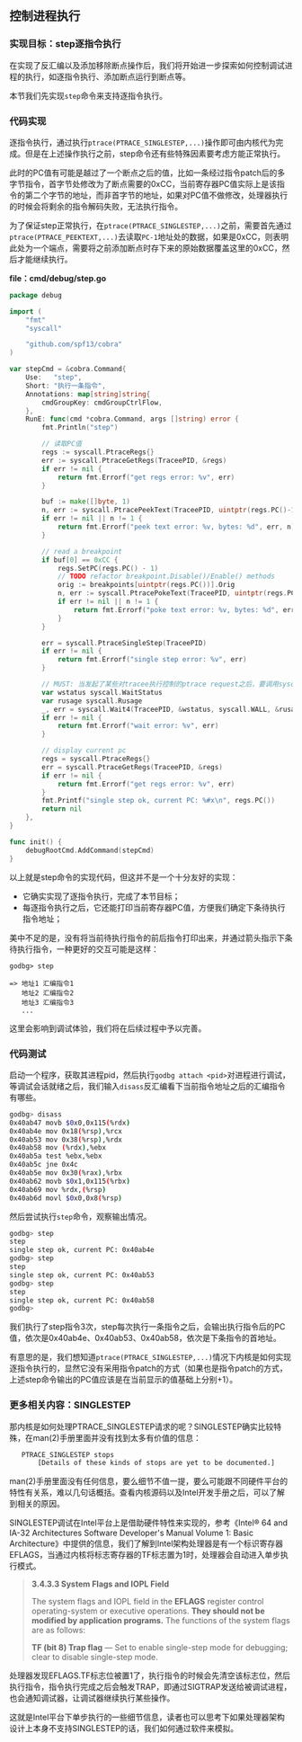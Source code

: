 ## 控制进程执行

### 实现目标：step逐指令执行

在实现了反汇编以及添加移除断点操作后，我们将开始进一步探索如何控制调试进程的执行，如逐指令执行、添加断点运行到断点等。

本节我们先实现`step`命令来支持逐指令执行。

### 代码实现

逐指令执行，通过执行`ptrace(PTRACE_SINGLESTEP,...)`操作即可由内核代为完成。但是在上述操作执行之前，step命令还有些特殊因素要考虑方能正常执行。

此时的PC值有可能是越过了一个断点之后的值，比如一条经过指令patch后的多字节指令，首字节处修改为了断点需要的0xCC，当前寄存器PC值实际上是该指令的第二个字节的地址，而非首字节的地址，如果对PC值不做修改，处理器执行的时候会将剩余的指令解码失败，无法执行指令。

为了保证step正常执行，在`ptrace(PTRACE_SINGLESTEP,...)`之前，需要首先通过`ptrace(PTRACE_PEEKTEXT,...)`去读取`PC-1`地址处的数据，如果是0xCC，则表明此处为一个端点，需要将之前添加断点时存下来的原始数据覆盖这里的0xCC，然后才能继续执行。

**file：cmd/debug/step.go**

```go
package debug

import (
	"fmt"
	"syscall"

	"github.com/spf13/cobra"
)

var stepCmd = &cobra.Command{
	Use:   "step",
	Short: "执行一条指令",
	Annotations: map[string]string{
		cmdGroupKey: cmdGroupCtrlFlow,
	},
	RunE: func(cmd *cobra.Command, args []string) error {
		fmt.Println("step")

		// 读取PC值
		regs := syscall.PtraceRegs{}
		err := syscall.PtraceGetRegs(TraceePID, &regs)
		if err != nil {
			return fmt.Errorf("get regs error: %v", err)
		}

		buf := make([]byte, 1)
		n, err := syscall.PtracePeekText(TraceePID, uintptr(regs.PC()-1), buf)
		if err != nil || n != 1 {
			return fmt.Errorf("peek text error: %v, bytes: %d", err, n)
		}

		// read a breakpoint
		if buf[0] == 0xCC {
			regs.SetPC(regs.PC() - 1)
			// TODO refactor breakpoint.Disable()/Enable() methods
			orig := breakpoints[uintptr(regs.PC())].Orig
			n, err := syscall.PtracePokeText(TraceePID, uintptr(regs.PC()), []byte{orig})
			if err != nil || n != 1 {
				return fmt.Errorf("poke text error: %v, bytes: %d", err, n)
			}
		}

		err = syscall.PtraceSingleStep(TraceePID)
		if err != nil {
			return fmt.Errorf("single step error: %v", err)
		}

		// MUST: 当发起了某些对tracee执行控制的ptrace request之后，要调用syscall.Wait等待并获取tracee状态变化
		var wstatus syscall.WaitStatus
		var rusage syscall.Rusage
		_, err = syscall.Wait4(TraceePID, &wstatus, syscall.WALL, &rusage)
		if err != nil {
			return fmt.Errorf("wait error: %v", err)
		}

		// display current pc
		regs = syscall.PtraceRegs{}
		err = syscall.PtraceGetRegs(TraceePID, &regs)
		if err != nil {
			return fmt.Errorf("get regs error: %v", err)
		}
		fmt.Printf("single step ok, current PC: %#x\n", regs.PC())
		return nil
	},
}

func init() {
	debugRootCmd.AddCommand(stepCmd)
}

```

以上就是step命令的实现代码，但这并不是一个十分友好的实现：

- 它确实实现了逐指令执行，完成了本节目标；
- 每逐指令执行之后，它还能打印当前寄存器PC值，方便我们确定下条待执行指令地址；

美中不足的是，没有将当前待执行指令的前后指令打印出来，并通过箭头指示下条待执行指令，一种更好的交互可能是这样：

```
godbg> step

=> 地址1 汇编指令1
   地址2 汇编指令2
   地址3 汇编指令3
   ...
```

这里会影响到调试体验，我们将在后续过程中予以完善。

### 代码测试

启动一个程序，获取其进程pid，然后执行`godbg attach <pid>`对进程进行调试，等调试会话就绪之后，我们输入`disass`反汇编看下当前指令地址之后的汇编指令有哪些。

```bash
godbg> disass
0x40ab47 movb $0x0,0x115(%rdx)
0x40ab4e mov 0x18(%rsp),%rcx
0x40ab53 mov 0x38(%rsp),%rdx
0x40ab58 mov (%rdx),%ebx
0x40ab5a test %ebx,%ebx
0x40ab5c jne 0x4c
0x40ab5e mov 0x30(%rax),%rbx
0x40ab62 movb $0x1,0x115(%rbx)
0x40ab69 mov %rdx,(%rsp)
0x40ab6d movl $0x0,0x8(%rsp)
```

然后尝试执行`step`命令，观察输出情况。

```bash
godbg> step
step
single step ok, current PC: 0x40ab4e
godbg> step
step
single step ok, current PC: 0x40ab53
godbg> step
step
single step ok, current PC: 0x40ab58
godbg> 
```

我们执行了step指令3次，step每次执行一条指令之后，会输出执行指令后的PC值，依次是0x40ab4e、0x40ab53、0x40ab58，依次是下条指令的首地址。

有意思的是，我们想知道`ptrace(PTRACE_SINGLESTEP,...)`情况下内核是如何实现逐指令执行的，显然它没有采用指令patch的方式（如果也是指令patch的方式，上述step命令输出的PC值应该是在当前显示的值基础上分别+1）。

### 更多相关内容：SINGLESTEP

那内核是如何处理PTRACE_SINGLESTEP请求的呢？SINGLESTEP确实比较特殊，在man(2)手册里面并没有找到太多有价值的信息：

```bash
   PTRACE_SINGLESTEP stops
       [Details of these kinds of stops are yet to be documented.]
```

man(2)手册里面没有任何信息，要么细节不值一提，要么可能跟不同硬件平台的特性有关系，难以几句话概括。查看内核源码以及Intel开发手册之后，可以了解到相关的原因。

SINGLESTEP调试在Intel平台上是借助硬件特性来实现的，参考《Intel® 64 and IA-32 Architectures Software Developer's Manual Volume 1: Basic Architecture》中提供的信息，我们了解到Intel架构处理器是有一个标识寄存器EFLAGS，当通过内核将标志寄存器的TF标志置为1时，处理器会自动进入单步执行模式。

> **3.4.3.3 System Flags and IOPL Field**
>
> The system flags and IOPL field in the **EFLAGS** register control operating-system or executive operations. **They should not be modified by application programs.** The functions of the system flags are as follows:
>
> **TF (bit 8) Trap flag** — Set to enable single-step mode for debugging; clear to disable single-step mode. 

处理器发现EFLAGS.TF标志位被置1了，执行指令的时候会先清空该标志位，然后执行指令，指令执行完成之后会触发TRAP，即通过SIGTRAP发送给被调试进程，也会通知调试器，让调试器继续执行某些操作。

这就是Intel平台下单步执行的一些细节信息，读者也可以思考下如果处理器架构设计上本身不支持SINGLESTEP的话，我们如何通过软件来模拟。